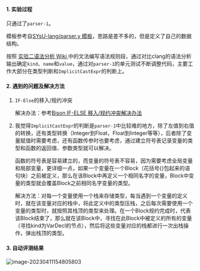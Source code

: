 #### 1. 实验过程

只通过了`parser-1`。

模板参考自[SYsU-lang/parser.y 模板](https://github.com/arcsysu/SYsU-lang/blob/latest/parser/parser.y)，思路是差不多的，但是定义了自己的数据结构。

按照 [实验二语法分析 Wiki ](https://github.com/arcsysu/SYsU-lang/wiki/实验二语法分析)中的文法编写语法规则段，通过对比clang的语法分析输出确定`kind`、`name`和`value`，通过对`parser-1`的单元测试不断调整代码，主要工作大部分在类型判断和`ImplicitCastExpr`的判断上。



#### 2. 遇到的问题及解决方法

1. `IF-Else`的移入/规约冲突

   解决办法：参考[Bison IF-ELSE 移入/规约冲突解决办法](https://stackoverflow.com/questions/12731922/reforming-the-grammar-to-remove-shift-reduce-conflict-in-if-then-else)

2. 我觉得`ImplicitCastExpr`的判断是`parser-1`中比较难的地方，除了左值到右值的转换，还有类型转换（Integer到Float，Float到Integer等等），后者除了变量赋值时需要考虑，还有函数传参时也要考虑，通过建立符号表记录变量的类型和函数的返回值、参数类型就可以解决。

   函数的符号表是容易建立的，而变量的符号表不容易，因为需要考虑全局变量和局部变量，更详细一点，如果一个变量在一个Block（花括号{}包起来的语句块）之前被定义，那么在该Block中再定义一个相同名字的变量，Block中变量的类型就会覆盖Block之前相同名字变量的类型。

   解决方法：对每一个变量使用一个栈来存储类型，每当遇到一个变量的定义时，就在该变量对应的栈中，将此定义中的类型压栈，之后每次需要使用一个变量的类型时，就按照其栈顶的类型来处理。在一个Block规约完成时，代表该Block结束了，那么就在该Block中，寻找在此Block中被定义的所有的变量（寻找kind为VarDecl的节点），然后将这些变量对应的栈都进行一次出栈操作，弹出栈顶的类型。



#### 3. 自动评测结果

![image-20230411154805803](C:\Users\Szy\AppData\Roaming\Typora\typora-user-images\image-20230411154805803.png)

